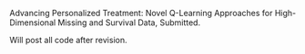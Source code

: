 Advancing Personalized Treatment: Novel Q-Learning Approaches for High-Dimensional Missing and Survival Data, Submitted.

Will post all code after revision.
